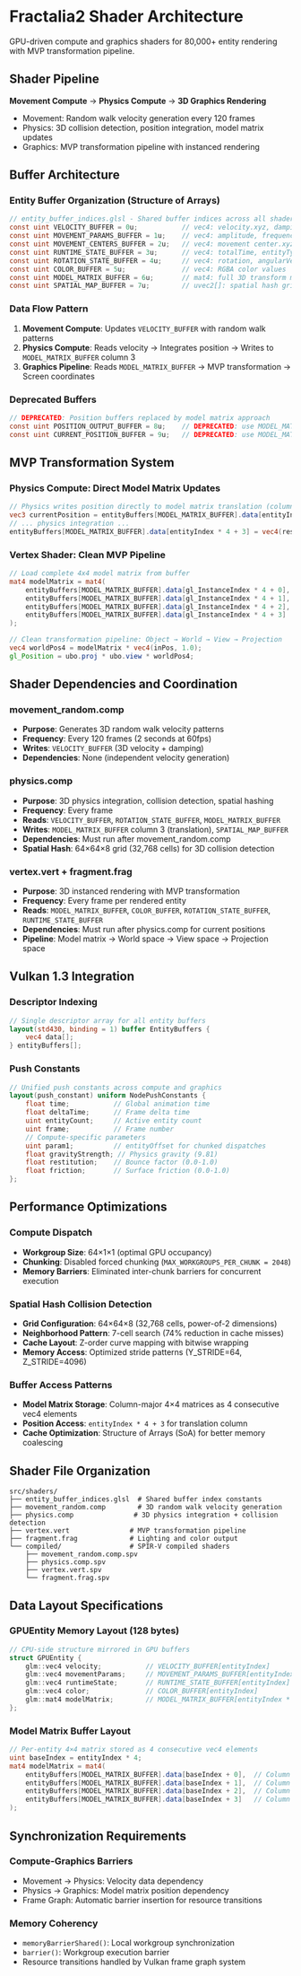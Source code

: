 # Fractalia2 Shader Architecture

GPU-driven compute and graphics shaders for 80,000+ entity rendering with MVP transformation pipeline.

## Shader Pipeline

**Movement Compute** → **Physics Compute** → **3D Graphics Rendering**

- Movement: Random walk velocity generation every 120 frames
- Physics: 3D collision detection, position integration, model matrix updates
- Graphics: MVP transformation pipeline with instanced rendering

## Buffer Architecture

### Entity Buffer Organization (Structure of Arrays)
```glsl
// entity_buffer_indices.glsl - Shared buffer indices across all shaders
const uint VELOCITY_BUFFER = 0u;           // vec4: velocity.xyz, damping
const uint MOVEMENT_PARAMS_BUFFER = 1u;    // vec4: amplitude, frequency, phase, timeOffset
const uint MOVEMENT_CENTERS_BUFFER = 2u;   // vec4: movement center.xyz, reserved
const uint RUNTIME_STATE_BUFFER = 3u;      // vec4: totalTime, entityType, stateTimer, initialized
const uint ROTATION_STATE_BUFFER = 4u;     // vec4: rotation, angularVelocity, angularDamping, reserved
const uint COLOR_BUFFER = 5u;              // vec4: RGBA color values
const uint MODEL_MATRIX_BUFFER = 6u;       // mat4: full 3D transform matrix (16 vec4 elements per matrix)
const uint SPATIAL_MAP_BUFFER = 7u;        // uvec2[]: spatial hash grid for collision detection
```

### Data Flow Pattern
1. **Movement Compute**: Updates `VELOCITY_BUFFER` with random walk patterns
2. **Physics Compute**: Reads velocity → Integrates position → Writes to `MODEL_MATRIX_BUFFER` column 3
3. **Graphics Pipeline**: Reads `MODEL_MATRIX_BUFFER` → MVP transformation → Screen coordinates

### Deprecated Buffers
```glsl
// DEPRECATED: Position buffers replaced by model matrix approach
const uint POSITION_OUTPUT_BUFFER = 8u;    // DEPRECATED: use MODEL_MATRIX_BUFFER column 3
const uint CURRENT_POSITION_BUFFER = 9u;   // DEPRECATED: use MODEL_MATRIX_BUFFER column 3
```

## MVP Transformation System

### Physics Compute: Direct Model Matrix Updates
```glsl
// Physics writes position directly to model matrix translation (column 3)
vec3 currentPosition = entityBuffers[MODEL_MATRIX_BUFFER].data[entityIndex * 4 + 3].xyz;
// ... physics integration ...
entityBuffers[MODEL_MATRIX_BUFFER].data[entityIndex * 4 + 3] = vec4(resolvedPosition, 1.0);
```

### Vertex Shader: Clean MVP Pipeline
```glsl
// Load complete 4x4 model matrix from buffer
mat4 modelMatrix = mat4(
    entityBuffers[MODEL_MATRIX_BUFFER].data[gl_InstanceIndex * 4 + 0],  // Column 0
    entityBuffers[MODEL_MATRIX_BUFFER].data[gl_InstanceIndex * 4 + 1],  // Column 1
    entityBuffers[MODEL_MATRIX_BUFFER].data[gl_InstanceIndex * 4 + 2],  // Column 2
    entityBuffers[MODEL_MATRIX_BUFFER].data[gl_InstanceIndex * 4 + 3]   // Column 3 (translation)
);

// Clean transformation pipeline: Object → World → View → Projection
vec4 worldPos4 = modelMatrix * vec4(inPos, 1.0);
gl_Position = ubo.proj * ubo.view * worldPos4;
```

## Shader Dependencies and Coordination

### movement_random.comp
- **Purpose**: Generates 3D random walk velocity patterns
- **Frequency**: Every 120 frames (2 seconds at 60fps)
- **Writes**: `VELOCITY_BUFFER` (3D velocity + damping)
- **Dependencies**: None (independent velocity generation)

### physics.comp
- **Purpose**: 3D physics integration, collision detection, spatial hashing
- **Frequency**: Every frame
- **Reads**: `VELOCITY_BUFFER`, `ROTATION_STATE_BUFFER`, `MODEL_MATRIX_BUFFER`
- **Writes**: `MODEL_MATRIX_BUFFER` column 3 (translation), `SPATIAL_MAP_BUFFER`
- **Dependencies**: Must run after movement_random.comp
- **Spatial Hash**: 64×64×8 grid (32,768 cells) for 3D collision detection

### vertex.vert + fragment.frag
- **Purpose**: 3D instanced rendering with MVP transformation
- **Frequency**: Every frame per rendered entity
- **Reads**: `MODEL_MATRIX_BUFFER`, `COLOR_BUFFER`, `ROTATION_STATE_BUFFER`, `RUNTIME_STATE_BUFFER`
- **Dependencies**: Must run after physics.comp for current positions
- **Pipeline**: Model matrix → World space → View space → Projection space

## Vulkan 1.3 Integration

### Descriptor Indexing
```glsl
// Single descriptor array for all entity buffers
layout(std430, binding = 1) buffer EntityBuffers {
    vec4 data[];
} entityBuffers[];
```

### Push Constants
```glsl
// Unified push constants across compute and graphics
layout(push_constant) uniform NodePushConstants {
    float time;           // Global animation time
    float deltaTime;      // Frame delta time
    uint entityCount;     // Active entity count
    uint frame;           // Frame number
    // Compute-specific parameters
    uint param1;          // entityOffset for chunked dispatches
    float gravityStrength; // Physics gravity (9.81)
    float restitution;    // Bounce factor (0.0-1.0)
    float friction;       // Surface friction (0.0-1.0)
};
```

## Performance Optimizations

### Compute Dispatch
- **Workgroup Size**: 64×1×1 (optimal GPU occupancy)
- **Chunking**: Disabled forced chunking (`MAX_WORKGROUPS_PER_CHUNK = 2048`)
- **Memory Barriers**: Eliminated inter-chunk barriers for concurrent execution

### Spatial Hash Collision Detection
- **Grid Configuration**: 64×64×8 (32,768 cells, power-of-2 dimensions)
- **Neighborhood Pattern**: 7-cell search (74% reduction in cache misses)
- **Cache Layout**: Z-order curve mapping with bitwise wrapping
- **Memory Access**: Optimized stride patterns (Y_STRIDE=64, Z_STRIDE=4096)

### Buffer Access Patterns
- **Model Matrix Storage**: Column-major 4×4 matrices as 4 consecutive vec4 elements
- **Position Access**: `entityIndex * 4 + 3` for translation column
- **Cache Optimization**: Structure of Arrays (SoA) for better memory coalescing

## Shader File Organization

```
src/shaders/
├── entity_buffer_indices.glsl  # Shared buffer index constants
├── movement_random.comp        # 3D random walk velocity generation  
├── physics.comp               # 3D physics integration + collision detection
├── vertex.vert               # MVP transformation pipeline
├── fragment.frag             # Lighting and color output
└── compiled/                 # SPIR-V compiled shaders
    ├── movement_random.comp.spv
    ├── physics.comp.spv
    ├── vertex.vert.spv
    └── fragment.frag.spv
```

## Data Layout Specifications

### GPUEntity Memory Layout (128 bytes)
```cpp
// CPU-side structure mirrored in GPU buffers
struct GPUEntity {
    glm::vec4 velocity;           // VELOCITY_BUFFER[entityIndex]
    glm::vec4 movementParams;     // MOVEMENT_PARAMS_BUFFER[entityIndex]  
    glm::vec4 runtimeState;       // RUNTIME_STATE_BUFFER[entityIndex]
    glm::vec4 color;              // COLOR_BUFFER[entityIndex]
    glm::mat4 modelMatrix;        // MODEL_MATRIX_BUFFER[entityIndex * 4] to [entityIndex * 4 + 3]
};
```

### Model Matrix Buffer Layout
```glsl
// Per-entity 4×4 matrix stored as 4 consecutive vec4 elements
uint baseIndex = entityIndex * 4;
mat4 modelMatrix = mat4(
    entityBuffers[MODEL_MATRIX_BUFFER].data[baseIndex + 0],  // Column 0: X-axis
    entityBuffers[MODEL_MATRIX_BUFFER].data[baseIndex + 1],  // Column 1: Y-axis  
    entityBuffers[MODEL_MATRIX_BUFFER].data[baseIndex + 2],  // Column 2: Z-axis
    entityBuffers[MODEL_MATRIX_BUFFER].data[baseIndex + 3]   // Column 3: Translation
);
```

## Synchronization Requirements

### Compute-Graphics Barriers
- Movement → Physics: Velocity data dependency  
- Physics → Graphics: Model matrix position dependency
- Frame Graph: Automatic barrier insertion for resource transitions

### Memory Coherency
- `memoryBarrierShared()`: Local workgroup synchronization
- `barrier()`: Workgroup execution barrier
- Resource transitions handled by Vulkan frame graph system